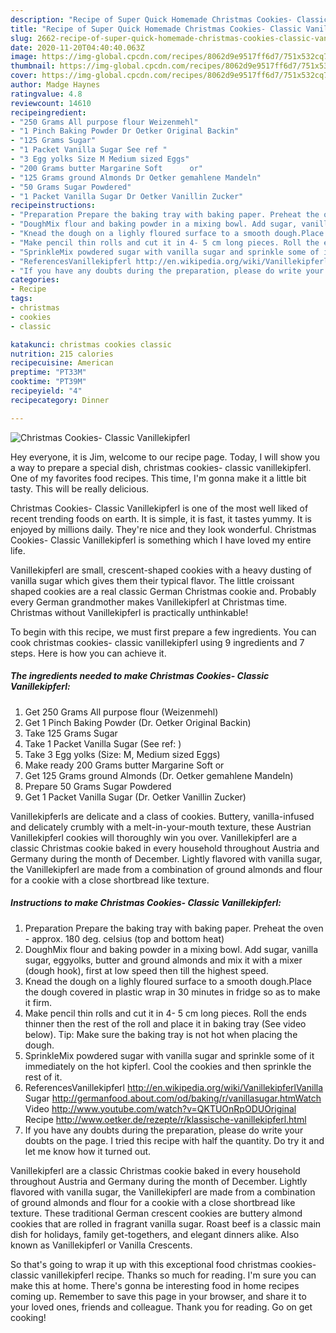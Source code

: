 ```yaml
---
description: "Recipe of Super Quick Homemade Christmas Cookies- Classic Vanillekipferl"
title: "Recipe of Super Quick Homemade Christmas Cookies- Classic Vanillekipferl"
slug: 2662-recipe-of-super-quick-homemade-christmas-cookies-classic-vanillekipferl
date: 2020-11-20T04:40:40.063Z
image: https://img-global.cpcdn.com/recipes/8062d9e9517ff6d7/751x532cq70/christmas-cookies-classic-vanillekipferl-recipe-main-photo.jpg
thumbnail: https://img-global.cpcdn.com/recipes/8062d9e9517ff6d7/751x532cq70/christmas-cookies-classic-vanillekipferl-recipe-main-photo.jpg
cover: https://img-global.cpcdn.com/recipes/8062d9e9517ff6d7/751x532cq70/christmas-cookies-classic-vanillekipferl-recipe-main-photo.jpg
author: Madge Haynes
ratingvalue: 4.8
reviewcount: 14610
recipeingredient:
- "250 Grams All purpose flour Weizenmehl"
- "1 Pinch Baking Powder Dr Oetker Original Backin"
- "125 Grams Sugar"
- "1 Packet Vanilla Sugar See ref "
- "3 Egg yolks Size M Medium sized Eggs"
- "200 Grams butter Margarine Soft      or"
- "125 Grams ground Almonds Dr Oetker gemahlene Mandeln"
- "50 Grams Sugar Powdered"
- "1 Packet Vanilla Sugar Dr Oetker Vanillin Zucker"
recipeinstructions:
- "Preparation Prepare the baking tray with baking paper. Preheat the oven - approx. 180 deg. celsius (top and bottom heat)"
- "DoughMix flour and baking powder in a mixing bowl. Add sugar, vanilla sugar, eggyolks, butter and ground almonds and mix it with a mixer (dough hook), first at low speed then till the highest speed."
- "Knead the dough on a lighly floured surface to a smooth dough.Place the dough covered in plastic wrap in 30 minutes in fridge so as to make it firm."
- "Make pencil thin rolls and cut it in 4- 5 cm long pieces. Roll the ends thinner then the rest of the roll and place it in baking tray (See video below). Tip: Make sure the baking tray is not hot when placing the dough."
- "SprinkleMix powdered sugar with vanilla sugar and sprinkle some of it immediately on the hot kipferl. Cool the cookies and then sprinkle the rest of it."
- "ReferencesVanillekipferl http://en.wikipedia.org/wiki/VanillekipferlVanilla Sugar http://germanfood.about.com/od/baking/r/vanillasugar.htmWatch Video http://www.youtube.com/watch?v=QKTUOnRpODUOriginal Recipe http://www.oetker.de/rezepte/r/klassische-vanillekipferl.html"
- "If you have any doubts during the preparation, please do write your doubts on the page. I tried this recipe with half the quantity. Do try it and let me know how it turned out."
categories:
- Recipe
tags:
- christmas
- cookies
- classic

katakunci: christmas cookies classic 
nutrition: 215 calories
recipecuisine: American
preptime: "PT33M"
cooktime: "PT39M"
recipeyield: "4"
recipecategory: Dinner

---
```



![Christmas Cookies- Classic Vanillekipferl](https://img-global.cpcdn.com/recipes/8062d9e9517ff6d7/751x532cq70/christmas-cookies-classic-vanillekipferl-recipe-main-photo.jpg)

Hey everyone, it is Jim, welcome to our recipe page. Today, I will show you a way to prepare a special dish, christmas cookies- classic vanillekipferl. One of my favorites food recipes. This time, I'm gonna make it a little bit tasty. This will be really delicious.

Christmas Cookies- Classic Vanillekipferl is one of the most well liked of recent trending foods on earth. It is simple, it is fast, it tastes yummy. It is enjoyed by millions daily. They're nice and they look wonderful. Christmas Cookies- Classic Vanillekipferl is something which I have loved my entire life.

Vanillekipferl are small, crescent-shaped cookies with a heavy dusting of vanilla sugar which gives them their typical flavor. The little croissant shaped cookies are a real classic German Christmas cookie and. Probably every German grandmother makes Vanillekipferl at Christmas time. Christmas without Vanillekipferl is practically unthinkable!


To begin with this recipe, we must first prepare a few ingredients. You can cook christmas cookies- classic vanillekipferl using 9 ingredients and 7 steps. Here is how you can achieve it.

<!--inarticleads1-->

##### The ingredients needed to make Christmas Cookies- Classic Vanillekipferl:

1. Get 250 Grams All purpose flour (Weizenmehl)
1. Get 1 Pinch Baking Powder (Dr. Oetker Original Backin)
1. Take 125 Grams Sugar
1. Take 1 Packet Vanilla Sugar (See ref: )
1. Take 3 Egg yolks (Size: M, Medium sized Eggs)
1. Make ready 200 Grams butter Margarine Soft      or
1. Get 125 Grams ground Almonds (Dr. Oetker gemahlene Mandeln)
1. Prepare 50 Grams Sugar Powdered
1. Get 1 Packet Vanilla Sugar (Dr. Oetker Vanillin Zucker)


Vanillekipferls are delicate and a class of cookies. Buttery, vanilla-infused and delicately crumbly with a melt-in-your-mouth texture, these Austrian Vanillekipferl cookies will thoroughly win you over. Vanillekipferl are a classic Christmas cookie baked in every household throughout Austria and Germany during the month of December. Lightly flavored with vanilla sugar, the Vanillekipferl are made from a combination of ground almonds and flour for a cookie with a close shortbread like texture. 

<!--inarticleads2-->

##### Instructions to make Christmas Cookies- Classic Vanillekipferl:

1. Preparation Prepare the baking tray with baking paper. Preheat the oven - approx. 180 deg. celsius (top and bottom heat)
1. DoughMix flour and baking powder in a mixing bowl. Add sugar, vanilla sugar, eggyolks, butter and ground almonds and mix it with a mixer (dough hook), first at low speed then till the highest speed.
1. Knead the dough on a lighly floured surface to a smooth dough.Place the dough covered in plastic wrap in 30 minutes in fridge so as to make it firm.
1. Make pencil thin rolls and cut it in 4- 5 cm long pieces. Roll the ends thinner then the rest of the roll and place it in baking tray (See video below). Tip: Make sure the baking tray is not hot when placing the dough.
1. SprinkleMix powdered sugar with vanilla sugar and sprinkle some of it immediately on the hot kipferl. Cool the cookies and then sprinkle the rest of it.
1. ReferencesVanillekipferl http://en.wikipedia.org/wiki/VanillekipferlVanilla Sugar http://germanfood.about.com/od/baking/r/vanillasugar.htmWatch Video http://www.youtube.com/watch?v=QKTUOnRpODUOriginal Recipe http://www.oetker.de/rezepte/r/klassische-vanillekipferl.html
1. If you have any doubts during the preparation, please do write your doubts on the page. I tried this recipe with half the quantity. Do try it and let me know how it turned out.


Vanillekipferl are a classic Christmas cookie baked in every household throughout Austria and Germany during the month of December. Lightly flavored with vanilla sugar, the Vanillekipferl are made from a combination of ground almonds and flour for a cookie with a close shortbread like texture. These traditional German crescent cookies are buttery almond cookies that are rolled in fragrant vanilla sugar. Roast beef is a classic main dish for holidays, family get-togethers, and elegant dinners alike. Also known as Vanillekipferl or Vanilla Crescents. 

So that's going to wrap it up with this exceptional food christmas cookies- classic vanillekipferl recipe. Thanks so much for reading. I'm sure you can make this at home. There's gonna be interesting food in home recipes coming up. Remember to save this page in your browser, and share it to your loved ones, friends and colleague. Thank you for reading. Go on get cooking!
